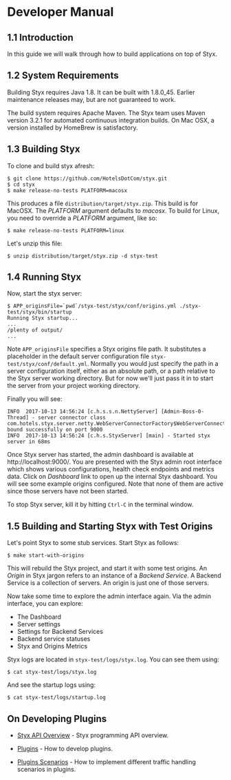 
# Developer Manual

## 1.1 Introduction

In this guide we will walk through how to build applications on top of Styx.


## 1.2 System Requirements

Building Styx requires Java 1.8. It can be built with 1.8.0_45. Earlier maintenance
releases may, but are not guaranteed to work.

The build system requires Apache Maven. The Styx team uses Maven version 3.2.1
for automated continuous integration builds. On Mac OSX, a version installed
by HomeBrew is satisfactory.


## 1.3 Building Styx

To clone and build styx afresh:

    $ git clone https://github.com/HotelsDotCom/styx.git
    $ cd styx
    $ make release-no-tests PLATFORM=macosx

This produces a file `distribution/target/styx.zip`. This build is for MacOSX.
The *PLATFORM* argument defaults to *macosx*.
To build for Linux, you need to override a *PLATFORM* argument, like so:

    $ make release-no-tests PLATFORM=linux

Let's unzip this file:

    $ unzip distribution/target/styx.zip -d styx-test


## 1.4 Running Styx

Now, start the styx server:

    $ APP_originsFile=`pwd`/styx-test/styx/conf/origins.yml ./styx-test/styx/bin/startup
    Running Styx startup...
    ...
    /plenty of output/
    ...    

Note `APP_originsFile` specifies a Styx origins file path. It substitutes a placeholder
in the default server configuration file `styx-test/styx/conf/default.yml`. Normally
you would just specify the path in a server configuration itself, either as an absolute 
path, or a path relative to the Styx server working directory. But for now we'll just pass 
it in to start the server from your project working directory. 

Finally you will see:

    INFO  2017-10-13 14:56:24 [c.h.s.s.n.NettyServer] [Admin-Boss-0-Thread] - server connector class com.hotels.styx.server.netty.WebServerConnectorFactory$WebServerConnector bound successfully on port 9000
    INFO  2017-10-13 14:56:24 [c.h.s.StyxServer] [main] - Started styx server in 68ms
    

Once Styx server has started, the admin dashboard is available at http://localhost:9000/.
You are presented with the Styx admin root interface which shows various
configurations, health check endpoints and metrics data. Click on *Dashboard*
link to open up the internal Styx dashboard. You will see some example
origins configured. Note that none of them are active since those servers
have not been started.

To stop Styx server, kill it by hitting `Ctrl-C` in the terminal window.


## 1.5 Building and Starting Styx with Test Origins

Let's point Styx to some stub services. Start Styx as follows:

    $ make start-with-origins

This will rebuild the Styx project, and start it with some test origins. An *Origin* in
Styx jargon refers to an instance of a *Backend Service*. A Backend Service is a
collection of servers. An origin is just one of those servers.

Now take some time to explore the admin interface again. Via the admin interface, you can
explore:

 - The Dashboard
 - Server settings
 - Settings for Backend Services
 - Backend service statuses
 - Styx and Origins Metrics

Styx logs are located in `styx-test/logs/styx.log`. You can see them using:

    $ cat styx-test/logs/styx.log

And see the startup logs using:

    $ cat styx-test/logs/startup.log

## On Developing Plugins

 - [Styx API Overview](./developer-guide/api-overview.md) - Styx programming API overview.

 - [Plugins](./developer-guide/plugins.md) - How to develop plugins.

 - [Plugins Scenarios](./developer-guide/plugins-scenarios.md) - How to implement different traffic handling scenarios in plugins.

